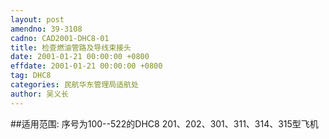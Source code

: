 ```yaml
---
layout: post
amendno: 39-3108
cadno: CAD2001-DHC8-01
title: 检查燃油管路及导线束接头
date: 2001-01-21 00:00:00 +0800
effdate: 2001-01-21 00:00:00 +0800
tag: DHC8
categories: 民航华东管理局适航处
author: 吴义长
---
```


##适用范围:
序号为100--522的DHC8 201、202、301、311、314、315型飞机

